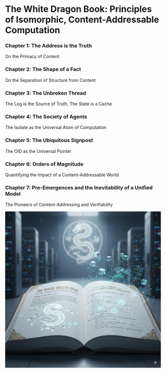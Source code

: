 # The White Dragon Book: Principles of Isomorphic, Content-Addressable Computation

### Chapter 1: The Address is the Truth
On the Primacy of Content

### Chapter 2: The Shape of a Fact
On the Separation of Structure from Content

### Chapter 3: The Unbroken Thread
The Log is the Source of Truth, The State is a Cache

### Chapter 4: The Society of Agents
The Isolate as the Universal Atom of Computation

### Chapter 5: The Ubiquitous Signpost
The OID as the Universal Pointer

###  Chapter 6: Orders of Magnitude
Quantifying the Impact of a Content-Addressable World

### Chapter 7: Pre-Emergences and the Inevitability of a Unified Model
The Pioneers of Content-Addressing and Verifiability

![The White Dragon Book 1st Ed](https://raw.githubusercontent.com/lemanschik/lemanschik/refs/heads/main/book-iterations/dragon/white-dragon-book-Generated%20Image%20September%2006%2C%202025%20-%207_39AM.jpeg)
